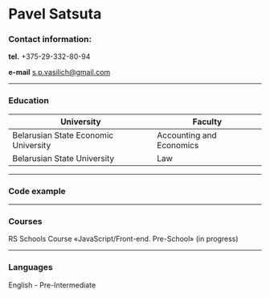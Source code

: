 # Pavel Satsuta

### Contact information:

**tel.** +375-29-332-80-94

**e-mail** s.p.vasilich@gmail.com
*****
### Education

University                           |     Faculty
-------------------------------------|------------------
Belarusian State Economic University | Accounting and Economics
Belarusian State University          | Law


*****
### Code example

*****

### Courses
RS Schools Course «JavaScript/Front-end. Pre-School» \(in progress)
*****
### Languages
English - Pre-Intermediate
